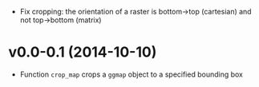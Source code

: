 * Fix cropping: the orientation of a raster is bottom->top (cartesian) and not top->bottom (matrix)

v0.0-0.1 (2014-10-10)
===

* Function `crop_map` crops a `ggmap` object to a specified bounding box
